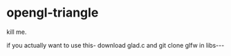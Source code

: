 # opengl-triangle
kill me.

if you actually want to use this- download glad.c and git clone glfw in libs---
